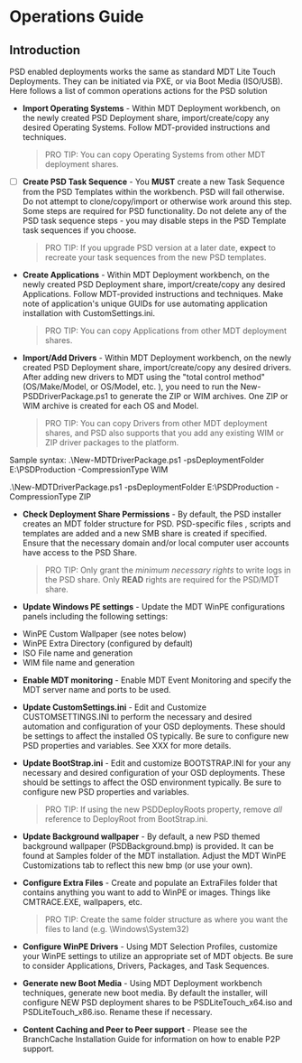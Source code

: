 # Operations Guide

## Introduction
PSD enabled deployments works the same as standard MDT Lite Touch Deployments. They can be initiated via PXE, or via Boot Media (ISO/USB). Here follows a list of common operations actions for the PSD solution

* **Import Operating Systems** - Within MDT Deployment workbench, on the newly created PSD Deployment share, import/create/copy any desired Operating Systems. Follow MDT-provided instructions and techniques. 
    >PRO TIP: You can copy Operating Systems from other MDT deployment shares.

* [ ] **Create PSD Task Sequence** - You **MUST** create a new Task Sequence from the PSD Templates within the workbench. PSD will fail otherwise. Do not attempt to clone/copy/import or otherwise work around this step. Some steps are required for PSD functionality. Do not delete any of the PSD task sequence steps - you may disable steps in the PSD Template task sequences if you choose.

    >PRO TIP: If you upgrade PSD version at a later date, **expect** to recreate your task sequences from the new PSD templates.

* **Create Applications** - Within MDT Deployment workbench, on the newly created PSD Deployment share, import/create/copy any desired Applications. Follow MDT-provided instructions and techniques. Make note of application's unique GUIDs for use automating application installation with CustomSettings.ini.
    >PRO TIP: You can copy Applications from other MDT deployment shares.

* **Import/Add Drivers** - Within MDT Deployment workbench, on the newly created PSD Deployment share, import/create/copy any desired drivers. After adding new drivers to MDT using the "total control method" (OS/Make/Model, or OS/Model, etc. ), you need to run the New-PSDDriverPackage.ps1 to generate the ZIP or WIM archives. One ZIP or WIM archive is created for each OS and Model.
    >PRO TIP: You can copy Drivers from other MDT deployment shares, and PSD also supports that you add any existing WIM or ZIP driver packages to the platform.

Sample syntax: 
.\New-MDTDriverPackage.ps1 -psDeploymentFolder E:\PSDProduction -CompressionType WIM

.\New-MDTDriverPackage.ps1 -psDeploymentFolder E:\PSDProduction -CompressionType ZIP

* **Check Deployment Share Permissions** - By default, the PSD installer creates an MDT folder structure for PSD. PSD-specific files , scripts and templates are added and a new SMB share is created if specified. Ensure that the necessary domain and/or local computer user accounts have access to the PSD Share. 

    >PRO TIP: Only grant the *minimum necessary rights* to write logs in the PSD share. Only **READ** rights are required for the 
    PSD/MDT share.

* **Update Windows PE settings** - Update the MDT WinPE configurations panels including the following settings:
- WinPE Custom Wallpaper (see notes below)
- WinPE Extra Directory (configured by default)
- ISO File name and generation
- WIM file name and generation
  
* **Enable MDT monitoring** - Enable MDT Event Monitoring and specify the MDT server name and ports to be used. 

* **Update CustomSettings.ini** - Edit and Customize CUSTOMSETTINGS.INI to perform the necessary and desired automation and configuration of your OSD deployments. These should be settings to affect the installed OS typically. Be sure to configure new PSD properties and variables. See XXX for more details.

* **Update BootStrap.ini** - Edit and customize BOOTSTRAP.INI for your any necessary and desired  configuration of your OSD deployments. These should be settings to affect the OSD environment typically. Be sure to configure new PSD properties and variables. 
    >PRO TIP: If using the new PSDDeployRoots property, remove *all* reference to DeployRoot from BootStrap.ini. 

* **Update Background wallpaper** - By default, a new PSD themed background wallpaper (PSDBackground.bmp) is provided. It can be found at Samples folder of the MDT installation. Adjust the MDT WinPE Customizations tab to reflect this new bmp (or use your own).
    
* **Configure Extra Files** - Create and populate an ExtraFiles folder that contains anything you want to add to WinPE or images. Things like CMTRACE.EXE, wallpapers, etc.
    >PRO TIP: Create the same folder structure as where you want the files to land (e.g. \Windows\System32)

* **Configure WinPE Drivers** - Using MDT Selection Profiles, customize your WinPE settings to utilize an appropriate set of MDT objects. Be sure to consider Applications, Drivers, Packages, and Task Sequences.

* **Generate new Boot Media** - Using MDT Deployment workbench techniques, generate new boot media. By default the installer, will configure NEW PSD deployment shares to be PSDLiteTouch_x64.iso and PSDLiteTouch_x86.iso. Rename these if necessary.
    
* **Content Caching and Peer to Peer support** - Please see the BranchCache Installation Guide for information on how to enable P2P support.




